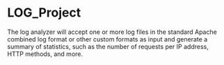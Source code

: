# LOG_Project
The log analyzer will accept one or more log files in the standard Apache  combined log format or other custom formats as input and generate a summary of statistics, such as the number of requests per IP address, HTTP methods, and more.
